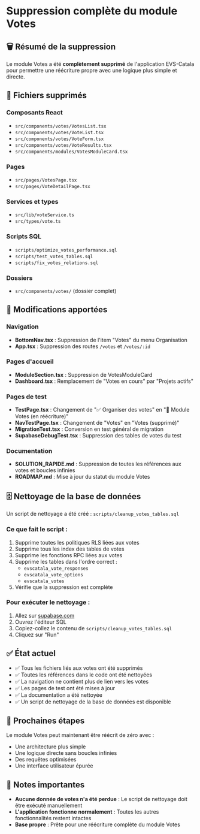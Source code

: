 # Suppression complète du module Votes

## 🗑️ Résumé de la suppression

Le module Votes a été **complètement supprimé** de l'application EVS-Catala pour permettre une réécriture propre avec une logique plus simple et directe.

## 📁 Fichiers supprimés

### Composants React
- `src/components/votes/VotesList.tsx`
- `src/components/votes/VoteList.tsx`
- `src/components/votes/VoteForm.tsx`
- `src/components/votes/VoteResults.tsx`
- `src/components/modules/VotesModuleCard.tsx`

### Pages
- `src/pages/VotesPage.tsx`
- `src/pages/VoteDetailPage.tsx`

### Services et types
- `src/lib/voteService.ts`
- `src/types/vote.ts`

### Scripts SQL
- `scripts/optimize_votes_performance.sql`
- `scripts/test_votes_tables.sql`
- `scripts/fix_votes_relations.sql`

### Dossiers
- `src/components/votes/` (dossier complet)

## 🔧 Modifications apportées

### Navigation
- **BottomNav.tsx** : Suppression de l'item "Votes" du menu Organisation
- **App.tsx** : Suppression des routes `/votes` et `/votes/:id`

### Pages d'accueil
- **ModuleSection.tsx** : Suppression de VotesModuleCard
- **Dashboard.tsx** : Remplacement de "Votes en cours" par "Projets actifs"

### Pages de test
- **TestPage.tsx** : Changement de "✅ Organiser des votes" en "🔄 Module Votes (en réécriture)"
- **NavTestPage.tsx** : Changement de "Votes" en "Votes (supprimé)"
- **MigrationTest.tsx** : Conversion en test général de migration
- **SupabaseDebugTest.tsx** : Suppression des tables de votes du test

### Documentation
- **SOLUTION_RAPIDE.md** : Suppression de toutes les références aux votes et boucles infinies
- **ROADMAP.md** : Mise à jour du statut du module Votes

## 🗄️ Nettoyage de la base de données

Un script de nettoyage a été créé : `scripts/cleanup_votes_tables.sql`

### Ce que fait le script :
1. Supprime toutes les politiques RLS liées aux votes
2. Supprime tous les index des tables de votes
3. Supprime les fonctions RPC liées aux votes
4. Supprime les tables dans l'ordre correct :
   - `evscatala_vote_responses`
   - `evscatala_vote_options`
   - `evscatala_votes`
5. Vérifie que la suppression est complète

### Pour exécuter le nettoyage :
1. Allez sur [supabase.com](https://supabase.com)
2. Ouvrez l'éditeur SQL
3. Copiez-collez le contenu de `scripts/cleanup_votes_tables.sql`
4. Cliquez sur "Run"

## ✅ État actuel

- ✅ Tous les fichiers liés aux votes ont été supprimés
- ✅ Toutes les références dans le code ont été nettoyées
- ✅ La navigation ne contient plus de lien vers les votes
- ✅ Les pages de test ont été mises à jour
- ✅ La documentation a été nettoyée
- ✅ Un script de nettoyage de la base de données est disponible

## 🚀 Prochaines étapes

Le module Votes peut maintenant être réécrit de zéro avec :
- Une architecture plus simple
- Une logique directe sans boucles infinies
- Des requêtes optimisées
- Une interface utilisateur épurée

## 📝 Notes importantes

- **Aucune donnée de votes n'a été perdue** : Le script de nettoyage doit être exécuté manuellement
- **L'application fonctionne normalement** : Toutes les autres fonctionnalités restent intactes
- **Base propre** : Prête pour une réécriture complète du module Votes 